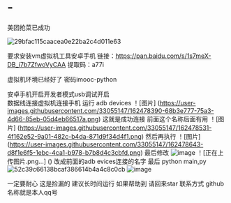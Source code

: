 # -
美团抢菜已成功

![29bfac115caacea0e22ba2c4d011e63](https://user-images.githubusercontent.com/33055147/162477406-7d42e40e-6fb2-4b54-8a17-f8182e4b6d5e.jpg)

要求安装vm虚拟机工具安卓手机
链接：https://pan.baidu.com/s/1s7meX-DB_i7b7ZfwoVyCAA 
提取码：a77i 

虚拟机环境已经好了 密码imooc-python

安卓手机开启开发者模式usb调试开启  
数据线连接虚拟机连接手机 运行 adb devices
！[图片] (https://user-images.githubusercontent.com/33055147/162478390-68b3e777-75a3-4d66-85eb-05d4eb66517a.png)
这就是成功连接 前面这个名称后面有用
！[图片] (https://user-images.githubusercontent.com/33055147/162478531-4f162e52-9a01-482c-b4da-871d9f34d4f1.png)
然后再执行
！[图片] (https://user-images.githubusercontent.com/33055147/162478643-d8f1e6f5-1ebc-4ca1-b978-b7b8d4c3cbfd.png)
最后修改
![image](https://user-images.githubusercontent.com/33055147/162478766-43b3a7d9-7882-463e-9be9-47a7d9adf38c.png)
！[正在上传图片.png...] ()
改成前面的adb evices连接的名字
最后 python main,py
![52c39c66138bcaf386614b4a4c8c0cb](https://user-images.githubusercontent.com/33055147/162479112-d7cd7ffe-dd6e-4aad-a1d9-b3d56419a400.png)
![image](https://user-images.githubusercontent.com/33055147/162543482-f6158eb8-4d4f-4a11-b3fd-4654f7830d96.png)


一定要耐心 这是捡漏的 建议长时间运行 
如果帮助到 请回来star
联系方式 github名称就是本人qq号
